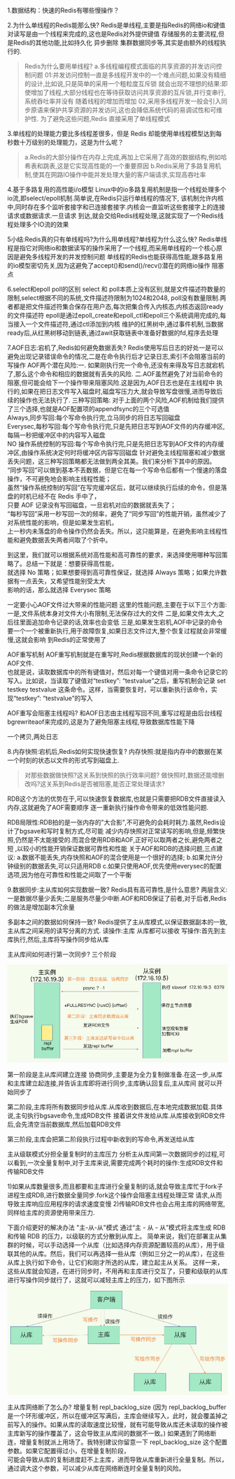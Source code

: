 1.数据结构：快速的Redis有哪些慢操作？

2.为什么单线程的Redis能那么快?
Redis是单线程,主要是指Redis的网络io和键值对读写是由一个线程来完成的,这也是Redis对外提供键值
存储服务的主要流程,但是Redis的其他功能,比如持久化 异步删除 集群数据同步等,其实是由额外的线程执行的.
>Redis为什么要用单线程?
> a.多线程编程模式面临的共享资源的并发访问控制问题
> 01:并发访问控制一直是多线程开发中的一个难点问题,如果没有精细的设计,比如说,只是简单的采用一个粗粒度互斥锁
> 就会出现不理想的结果:即使增加了线程,大部分线程也在等待获取访问共享资源的互斥锁,并行变串行,系统吞吐率并没有
> 随着线程的增加而增加
> 02,采用多线程开发一般会引入同步原语来保护共享资源的并发访问,这也会降低系统代码的易调试性和可维护性.
> 为了避免这些问题,Redis 直接采用了单线程模式

3.单线程的处理能力要比多线程差很多，但是 Redis 却能使用单线程模型达到每秒数十万级别的处理能力，这是为什么呢？
>a.Redis的大部分操作在内存上完成,再加上它采用了高效的数据结构,例如哈希表和跳表,这是它实现高性能的一个重要原因
>b.Redis采用了多路复用机制,使其在网路IO操作中能并发处理大量的客户端请求,实现高吞吐率

4.基于多路复用的高性能i/o模型
Linux中的io多路复用机制是指一个线程处理多个io流,即select/epoll机制.简单说,在Redis只运行单线程的情况下,
该机制允许内核中,同时存在多个监听套接字和已连接套接字.内核会一直监听这些套接字上的连接请求或数据请求.一旦请求
到达,就会交给Redis线程处理,这就实现了一个Redis线程处理多个IO流的效果

5小结:Redis真的只有单线程吗?为什么用单线程?单线程为什么这么快?
Redis单线程是指它对网络io和数据读写的操作采用了一个线程,而采用单线程的一个核心原因是避免多线程开发的并发控制问题
单线程的Redis也能获得高性能,跟多路复用的io模型密切先关,因为这避免了accept()和send()/recv()潜在的网络io操作
阻塞点

6.select和epoll poll的区别
select 和 poll本质上没有区别,就是文件描述符数量的限制,select根据不同的系统,文件描述符限制为1024和2048,
poll没有数量限制.两者都是把文件描述符集合保存在用户态,每次把集合传入内核态,内核态返回ready的文件描述符
epoll是通过epoll_create和epoll_ctl和epoll三个系统调用完成的,每当接入一个文件描述符,通过ctl添加到内核
维护的红黑树中,通过事件机制,当数据ready后,从红黑树移动到链表,通过awit获取链表中准备好数据的fd,程序去处理

7.AOF日志:宕机了,Redis如何避免数据丢失?
Redis使用写后日志的好处一是可以避免出现记录错误命令的情况,二是在命令执行后才记录日志,索引不会阻塞当前的写操作
AOF两个潜在风险:一. 如果刚执行完一个命令,还没有来得及写日志就宕机了,那么这个命令和相应的数据就有丢失的风险.
              二.AOF虽然避免了对当前命令的阻塞,但可能会给下一个操作带来阻塞风险.这是因为,AOF日志也是在主线程中
              执行的,如果在把日志文件写入磁盘时,磁盘写压力大,就会导致写盘很慢,进而导致后续的操作也无法执行了.
三种写回策略:  对于上面的两个风险,AOF机制给我们提供了三个选择,也就是AOF配置项的appendfsync的三个可选值  
            Always,同步写回:每个写命令执行完,立马同步的将日志写回磁盘  
            Everysec,每秒写回:每个写命令执行完,只是先把日志写到AOF文件的内存缓冲区,每隔一秒把缓冲区中的内容写入磁盘  
            NO 操作系统控制的写回:每个写命令执行完,只是先把日志写到AOF文件的内存缓冲区,由操作系统决定何时将缓冲区内容写回磁盘
针对避免主线程阻塞和减少数据丢失问题，这三种写回策略都无法做到两全其美。我们来分析下其中的原因。  
“同步写回”可以做到基本不丢数据，但是它在每一个写命令后都有一个慢速的落盘操作，不可避免地会影响主线程性能；  
虽然“操作系统控制的写回”在写完缓冲区后，就可以继续执行后续的命令，但是落盘的时机已经不在 Redis 手中了，  
只要 AOF 记录没有写回磁盘，一旦宕机对应的数据就丢失了；  
“每秒写回”采用一秒写回一次的频率，避免了“同步写回”的性能开销，虽然减少了对系统性能的影响，但是如果发生宕机，  
上一秒内未落盘的命令操作仍然会丢失。所以，这只能算是，在避免影响主线程性能和避免数据丢失两者间取了个折中。

到这里，我们就可以根据系统对高性能和高可靠性的要求，来选择使用哪种写回策略了。总结一下就是：想要获得高性能，  
就选择 No 策略；如果想要得到高可靠性保证，就选择 Always 策略；如果允许数据有一点丢失，又希望性能别受太大  
影响的话，那么就选择 Everysec 策略

一定要小心AOF文件过大带来的性能问题
这里的性能问题,主要在于以下三个方面:
一是,文件系统本身对文件大小有限制,无法保存过大的文件
二是,如果文件太大,之后往里面追加命令记录的话,效率也会变低
三是,如果发生宕机,AOF中记录的命令要一个一个被重新执行,用于故障恢复,如果日志文件过大,整个恢复过程就会非常缓慢,这就会影响
到Redis的正常使用了

AOF重写机制
AOF重写机制就是在重写时,Redis根据数据库的现状创建一个新的AOF文件.  
也就是说，读取数据库中的所有键值对，然后对每一个键值对用一条命令记录它的写入。比如说，当读取了键值对“testkey”: “testvalue”之后，重写机制会记录 set testkey testvalue 这条命令。这样，当需要恢复时，可以重新执行该命令，实现“testkey”: “testvalue”的写入

AOF重写会阻塞主线程吗?
和AOF日志由主线程写回不同,重写过程是由后台线程bgrewriteaof来完成的,这是为了避免阻塞主线程,导致数据库性能下降

一个拷贝,两处日志

8.内存快照:宕机后,Redis如何实现快速恢复?
内存快照:就是指内存中的数据在某一个时刻的状态以文件的形式写到磁盘上.
>对那些数据做快照?这关系到快照的执行效率问题?
>做快照时,数据还能增删改吗?这关系到Redis是否被阻塞,能否正常处理请求?

RDB这个方法的优势在于,可以快速恢复数据库,也就是只需要把RDB文件直接读入内存,这就避免了AOF需要顺序
逐一重新执行操作命令带来的低效性能问题.

RDB局限性:RDB拍的是一张内存的"大合影",不可避免的会耗时耗力.虽然,Redis设计了bgsave和写时复制方式,尽可能
减少内存快照对正常读写的影响,但是,频繁快照,仍然是不太能接受的.而混合使用RDB和AOF,正好可以取两者之长,避免两者之短
,以较小的性能开销保证数据可靠性和性能
关于AOF和RDB的选择问题,三点建议:
a.数据不能丢失,内存快照和AOF的混合使用是一个很好的选择;
b.如果允许分钟级别的数据丢失,可以只适用RDB
c.如果只使用AOF,优先使用everysec的配置选项,因为他在可靠性和性能之间取了一个平衡

9.数据同步:主从库如何实现数据一致?
Redis具有高可靠性,是什么意思?
两层含义:一是数据尽量少丢失;二是服务尽量少中断.AOF和RDB保证了前者,对于后者,Redis的做法是增加副本冗余量

多副本之间的数据如何保持一致?
Redis提供了主从库模式,以保证数据副本的一致,主从库之间采用的读写分离的方式.
读操作:主库 从库都可以接收
写操作:首先到主库执行,然后,主库将写操作同步给从库

主从库间如何进行第一次同步?
三个阶段

![image_8](image_8.png)

第一阶段是主从库间建立连接 协商同步,主要是为全力复制做准备.在这一步,从库和主库建立起连接,并告诉主库即将进行同步,主库确认回复后,主从库间
就可以开始同步了

第二阶段,主库将所有数据同步给从库.从库收到数据后,在本地完成数据加载.具体说,主句执行bgsave命令,生成RDB文件
接着讲文件发给从库.从库接收到RDB文件后,会先清空当前数据库,然后加载RDB文件

第三阶段,主库会把第二阶段执行过程中新收到的写命令,再发送给从库

主从级联模式分担全量复制时的主库压力
分析主从库间第一次数据同步的过程,可以看到,一次全量复制中,对于主库来说,需要完成两个耗时的操作:生成RDB文件和传输RDB文件

1)如果从库数量很多,而且都要和主库进行全量复制的话,就会导致主库忙于fork子进程生成RDB,进行数据全量同步.fork这个操作会阻塞主线程处理正常
请求,从而导致主库响应应用程序的请求速度变慢
2)传输RDB文件也会占用主库的网络带宽,同样给主库的资源使用带来压力.

下面介绍更好的解决办法 "主-从-从"模式
通过“主 - 从 - 从”模式将主库生成 RDB 和传输 RDB 的压力，以级联的方式分散到从库上。
简单来说，我们在部署主从集群的时候，可以手动选择一个从库（比如选择内存资源配置较高的从库），用于级联其他的从库。然后，我们可以再选择一些从库（例如三分之一的从库），在这些从库上执行如下命令，让它们和刚才所选的从库，建立起主从关系。
这样一来，这些从库就会知道，在进行同步时，不用再和主库进行交互了，只要和级联的从库进行写操作同步就行了，这就可以减轻主库上的压力，如下图所示
![image_9](image_9.png)

主从库网络断了怎么办?
增量复制 repl_backlog_size
(因为 repl_backlog_buffer 是一个环形缓冲区，所以在缓冲区写满后，主库会继续写入，此时，就会覆盖掉之前写入的操作。如果从库的读取速度比较慢，就有可能导致从库还未读取的操作被主库新写的操作覆盖了，这会导致主从库间的数据不一致。)
如果遇到了网络断连，增量复制就派上用场了。我特别建议你留意一下 repl_backlog_size 这个配置参数。如果它配置得过小，在增量复制阶段，  
可能会导致从库的复制进度赶不上主库，进而导致从库重新进行全量复制。所以，通过调大这个参数，可以减少从库在网络断连时全量复制的风险。